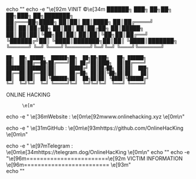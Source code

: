 echo ""
echo -e "\e[92m
VINIT ©\e[34m
         ██████╗ ███╗   ██╗██╗     ██╗███╗   ██╗███████╗    
        ██╔═══██╗████╗  ██║██║     ██║████╗  ██║██╔════╝    
        ██║   ██║██╔██╗ ██║██║     ██║██╔██╗ ██║█████╗      
        ██║   ██║██║╚██╗██║██║     ██║██║╚██╗██║██╔══╝      
        ╚██████╔╝██║ ╚████║███████╗██║██║ ╚████║███████╗    
         ╚═════╝ ╚═╝  ╚═══╝╚══════╝╚═╝╚═╝  ╚═══╝╚══════╝    
                                                            
    ██╗  ██╗ █████╗  ██████╗██╗  ██╗██╗███╗   ██╗ ██████╗   
    ██║  ██║██╔══██╗██╔════╝██║ ██╔╝██║████╗  ██║██╔════╝   
    ███████║███████║██║     █████╔╝ ██║██╔██╗ ██║██║  ███╗  
    ██╔══██║██╔══██║██║     ██╔═██╗ ██║██║╚██╗██║██║   ██║  
    ██║  ██║██║  ██║╚██████╗██║  ██╗██║██║ ╚████║╚██████╔╝  
    ╚═╝  ╚═╝╚═╝  ╚═╝ ╚═════╝╚═╝  ╚═╝╚═╝╚═╝  ╚═══╝ ╚═════╝   
ONLINE HACKING			  
							  							  
          \e[m"
echo -e " \e[36mWebsite : \e[0m\e[92mwww.onlinehacking.xyz \e[0m\n"
  
echo -e " \e[31mGitHub : \e[0m\e[93mhttps://github.com/OnlineHacKing \e[0m\n"

echo -e " \e[97mTelegram : \e[0m\e[34mhttps://telegram.dog/OnlineHacKing \e[0m\n"
		     echo ""
         echo -e "\e[96m========================\e[92m VICTIM INFORMATION \e[96m========================= \e[93m"  
			   echo ""
